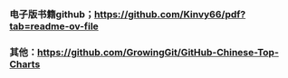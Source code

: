 
### 电子版书籍github；https://github.com/Kinvy66/pdf?tab=readme-ov-file
### 其他：https://github.com/GrowingGit/GitHub-Chinese-Top-Charts